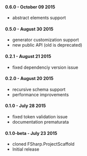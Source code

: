 #### 0.6.0 - October 09 2015
* abstract elements support


#### 0.5.0 - August 30 2015
* generator customization support
* new public API (old is deprecated)


#### 0.2.1 - August 21 2015
* fixed dependenciy version issue


#### 0.2.0 - August 20 2015
* recursive schema support
* performance improvements


#### 0.1.0 - July 28 2015
* fixed token validation issue
* documentation prematurata


#### 0.1.0-beta - July 23 2015
* cloned FSharp.ProjectScaffold
* Initial release
